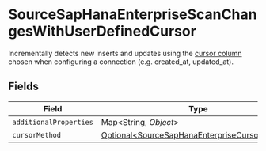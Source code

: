 # SourceSapHanaEnterpriseScanChangesWithUserDefinedCursor

Incrementally detects new inserts and updates using the <a href="https://docs.airbyte.com/understanding-airbyte/connections/incremental-append/#user-defined-cursor">cursor column</a> chosen when configuring a connection (e.g. created_at, updated_at).


## Fields

| Field                                                                                                        | Type                                                                                                         | Required                                                                                                     | Description                                                                                                  |
| ------------------------------------------------------------------------------------------------------------ | ------------------------------------------------------------------------------------------------------------ | ------------------------------------------------------------------------------------------------------------ | ------------------------------------------------------------------------------------------------------------ |
| `additionalProperties`                                                                                       | Map\<String, *Object*>                                                                                       | :heavy_minus_sign:                                                                                           | N/A                                                                                                          |
| `cursorMethod`                                                                                               | [Optional\<SourceSapHanaEnterpriseCursorMethod>](../../models/shared/SourceSapHanaEnterpriseCursorMethod.md) | :heavy_minus_sign:                                                                                           | N/A                                                                                                          |